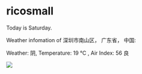 # ricosmall

Today is Saturday.

Weather infomation of 深圳市南山区， 广东省， 中国: 

Weather: 阴, Temperature: 19 ℃ , Air Index: 56 良

<img src="https://github-readme-stats.vercel.app/api?username=ricosmall&show_icons=true" />
